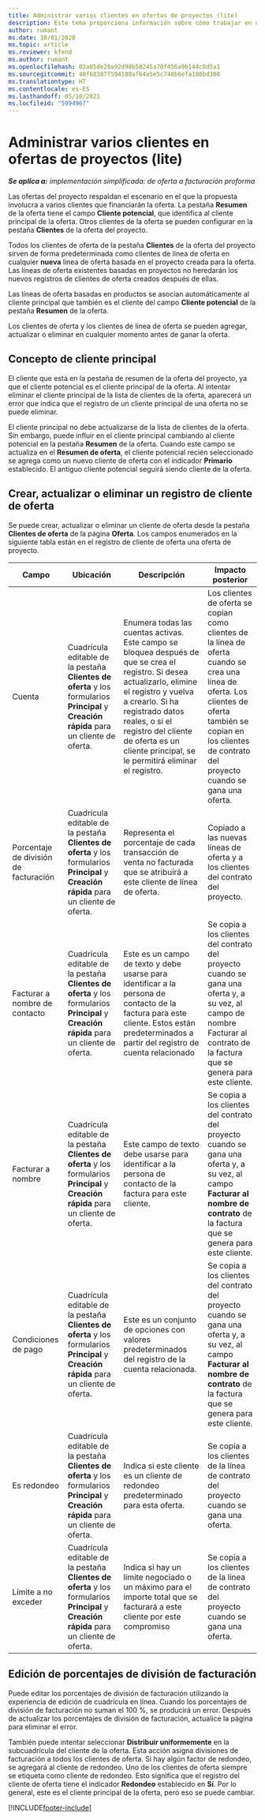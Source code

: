 ```yaml
---
title: Administrar varios clientes en ofertas de proyectos (lite)
description: Este tema proporciona información sobre cómo trabajar en ofertas con varios clientes que financiarán el proyecto. (Sales)
author: rumant
ms.date: 10/01/2020
ms.topic: article
ms.reviewer: kfend
ms.author: rumant
ms.openlocfilehash: 02a05de28a92d98b58245a70f456a9b144c8d5a1
ms.sourcegitcommit: 40f68387f594180af64a5e5c748b6efa188bd300
ms.translationtype: HT
ms.contentlocale: es-ES
ms.lasthandoff: 05/10/2021
ms.locfileid: "5994967"
---
```

# <a name="manage-multiple-customers-on-project-quotes---lite"></a>Administrar varios clientes en ofertas de proyectos (lite)

_**Se aplica a:** implementación simplificada: de oferta a facturación proforma_

Las ofertas del proyecto respaldan el escenario en el que la propuesta involucra a varios clientes que financiarán la oferta. La pestaña **Resumen** de la oferta tiene el campo **Cliente potencial**, que identifica al cliente principal de la oferta. Otros clientes de la oferta se pueden configurar en la pestaña **Clientes** de la oferta del proyecto.

Todos los clientes de oferta de la pestaña **Clientes** de la oferta del proyecto sirven de forma predeterminada como clientes de línea de oferta en cualquier **nueva** línea de oferta basada en el proyecto creada para la oferta. Las líneas de oferta existentes basadas en proyectos no heredarán los nuevos registros de clientes de oferta creados después de ellas.

Las líneas de oferta basadas en productos se asocian automáticamente al cliente principal que también es el cliente del campo **Cliente potencial** de la pestaña **Resumen** de la oferta.

Los clientes de oferta y los clientes de línea de oferta se pueden agregar, actualizar o eliminar en cualquier momento antes de ganar la oferta.

## <a name="concept-of-a-primary-customer"></a>Concepto de cliente principal

El cliente que está en la pestaña de resumen de la oferta del proyecto, ya que el cliente potencial es el cliente principal de la oferta. Al intentar eliminar el cliente principal de la lista de clientes de la oferta, aparecerá un error que indica que el registro de un cliente principal de una oferta no se puede eliminar.

El cliente principal no debe actualizarse de la lista de clientes de la oferta. Sin embargo, puede influir en el cliente principal cambiando al cliente potencial en la pestaña **Resumen** de la oferta. Cuando este campo se actualiza en el **Resumen de oferta**, el cliente potencial recién seleccionado se agrega como un nuevo cliente de oferta con el indicador **Primario** establecido. El antiguo cliente potencial seguirá siendo cliente de la oferta.

## <a name="create-update-or-delete-a-quote-customer-record"></a>Crear, actualizar o eliminar un registro de cliente de oferta

Se puede crear, actualizar o eliminar un cliente de oferta desde la pestaña **Clientes de oferta** de la página **Oferta**. Los campos enumerados en la siguiente tabla están en el registro de cliente de oferta una oferta de proyecto.

| **Campo** | **Ubicación** | **Descripción** | **Impacto posterior** |
| --- | --- | --- | --- |
| Cuenta | Cuadrícula editable de la pestaña **Clientes de oferta** y los formularios **Principal** y **Creación rápida** para un cliente de oferta. | Enumera todas las cuentas activas. Este campo se bloquea después de que se crea el registro. Si desea actualizarlo, elimine el registro y vuelva a crearlo. Si ha registrado datos reales, o si el registro del cliente de oferta es un cliente principal, se le permitirá eliminar el registro. | Los clientes de oferta se copian como clientes de la línea de oferta cuando se crea una línea de oferta. Los clientes de oferta también se copian en los clientes de contrato del proyecto cuando se gana una oferta. |
| Porcentaje de división de facturación | Cuadrícula editable de la pestaña **Clientes de oferta** y los formularios **Principal** y **Creación rápida** para un cliente de oferta. | Representa el porcentaje de cada transacción de venta no facturada que se atribuirá a este cliente de línea de oferta. | Copiado a las nuevas líneas de oferta y a los clientes del contrato del proyecto. |
| Facturar a nombre de contacto | Cuadrícula editable de la pestaña **Clientes de oferta** y los formularios **Principal** y **Creación rápida** para un cliente de oferta. | Este es un campo de texto y debe usarse para identificar a la persona de contacto de la factura para este cliente. Estos están predeterminados a partir del registro de cuenta relacionado | Se copia a los clientes del contrato del proyecto cuando se gana una oferta y, a su vez, al campo de nombre Facturar al contrato de la factura que se genera para este cliente. |
| Facturar a nombre | Cuadrícula editable de la pestaña **Clientes de oferta** y los formularios **Principal** y **Creación rápida** para un cliente de oferta. | Este campo de texto debe usarse para identificar a la persona de contacto de la factura para este cliente. | Se copia a los clientes del contrato del proyecto cuando se gana una oferta y, a su vez, al campo **Facturar al nombre de contrato** de la factura que se genera para este cliente. |
| Condiciones de pago | Cuadrícula editable de la pestaña **Clientes de oferta** y los formularios **Principal** y **Creación rápida** para un cliente de oferta. | Este es un conjunto de opciones con valores predeterminados del registro de la cuenta relacionada. | Se copia a los clientes del contrato del proyecto cuando se gana una oferta y, a su vez, al campo **Facturar al nombre de contrato** de la factura que se genera para este cliente. |
| Es redondeo | Cuadrícula editable de la pestaña **Clientes de oferta** y los formularios **Principal** y **Creación rápida** para un cliente de oferta. | Indica si este cliente es un cliente de redondeo predeterminado para esta oferta. | Se copia a los clientes de la línea de contrato del proyecto cuando se gana una oferta. |
| Límite a no exceder | Cuadrícula editable de la pestaña **Clientes de oferta** y los formularios **Principal** y **Creación rápida** para un cliente de oferta. | Indica si hay un límite negociado o un máximo para el importe total que se facturará a este cliente por este compromiso | Se copia a los clientes de la línea de contrato del proyecto cuando se gana una oferta. |

## <a name="editing-billing-split-percentages"></a>Edición de porcentajes de división de facturación

Puede editar los porcentajes de división de facturación utilizando la experiencia de edición de cuadrícula en línea. Cuando los porcentajes de división de facturación no suman el 100 %, se producirá un error. Después de actualizar los porcentajes de división de facturación, actualice la página para eliminar el error.

También puede intentar seleccionar **Distribuir uniformemente** en la subcuadrícula del cliente de la oferta. Esta acción asigna divisiones de facturación a todos los clientes de oferta. Si hay algún factor de redondeo, se agregará al cliente de redondeo. Uno de los clientes de oferta siempre se etiqueta como cliente de redondeo. Esto significa que el registro del cliente de oferta tiene el indicador **Redondeo** establecido en **Sí**. Por lo general, este es el cliente principal de la oferta, pero eso se puede cambiar.


[!INCLUDE[footer-include](../../includes/footer-banner.md)]
